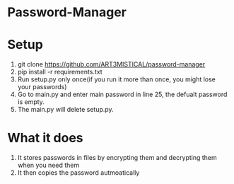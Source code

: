 # Password-Manager

# Setup

1. git clone https://github.com/ART3MISTICAL/password-manager
2. pip install -r  requirements.txt
3. Run setup.py only once(if you run it more than once, you might lose your passwords)
4. Go to main.py and enter main password in line 25, the defualt password is empty.
5. The main.py will delete setup.py.


# What it does

1. It stores passwords in files by encrypting them and decrypting them when you need them
2. It then copies the password autmoatically
